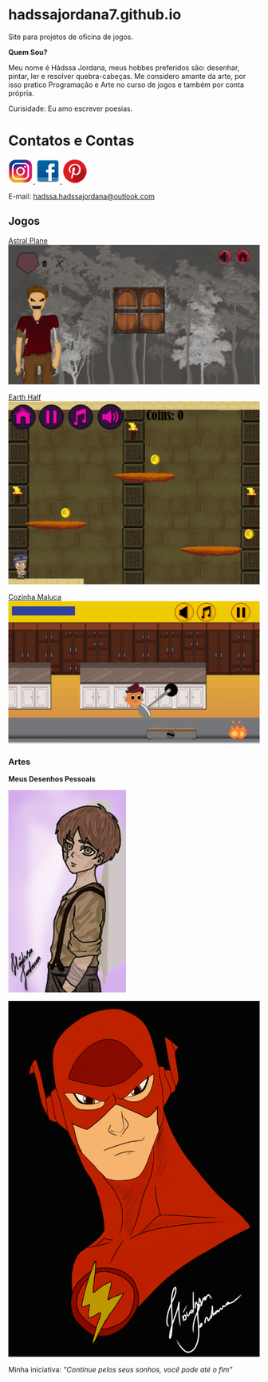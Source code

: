 # hadssajordana7.github.io
Site para projetos de oficina de jogos.

**Quem Sou?**

  Meu nome é Hádssa Jordana, meus hobbes preferidos são:
desenhar, pintar, ler e resolver quebra-cabeças.
Me considero amante da arte, por isso pratico 
Programação e Arte no curso de jogos e também por conta
própria.

Curisidade: Eu amo escrever poesias. 

# Contatos e Contas

<a href="https://www.instagram.com/hadssa.cavalcanti/" target= "_blank"> ![Instagram](insta.png) </a> 
<a href="https://www.facebook.com/hadssa.jordana.3" target= "_blank"> ![Facebook](facebook.png) </a> 
<a href="https://br.pinterest.com/hdssajordana/art/" target= "_blank"> ![Pinterest](pinterest.png) </a> 

E-mail: hadssa.hadssajordana@outlook.com

## Jogos

<a href="https://raixasantos.github.io/AstralPlane/" target= "_blank">Astral Plane </a>
![Imagem1](astralplane.png)

<a href="https://hadssajordana7.github.io/earthhalf" target= "_blank">Earth Half </a>
![Imagem1](earthhalf.png)

<a href="https://hadssajordana7.github.io/cozinhamaluca/" target= "_blank">Cozinha Maluca </a>
![Imagem1](cozinhamaluca.png)

### Artes

**Meus Desenhos Pessoais** 

![Imagem1](Eren.png)

![Flash](flash.png)


Minha iniciativa: _"Continue pelos seus sonhos, você pode até o fim"_ 

